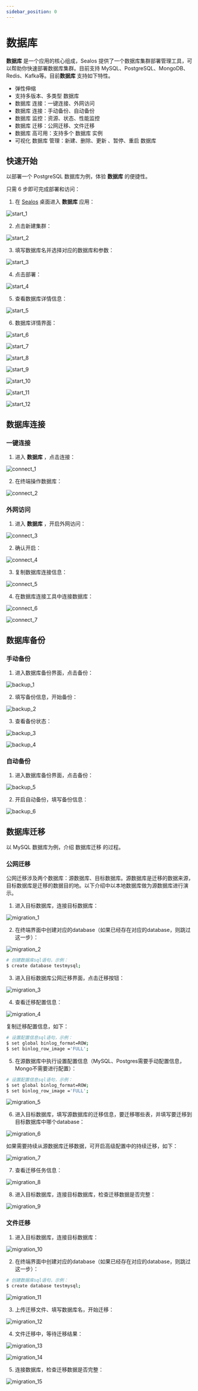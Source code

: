 ```yaml
---
sidebar_position: 0
---
```


# 数据库

**数据库** 是一个应用的核心组成，Sealos 提供了一个数据库集群部署管理工具，可以帮助你快速部署数据库集群。目前支持
MySQL、PostgreSQL、MongoDB、Redis、Kafka等。目前**数据库** 支持如下特性。

+ 弹性伸缩
+ 支持多版本、多类型 数据库
+ 数据库 连接：一键连接、外网访问
+ 数据库 连接：手动备份、自动备份
+ 数据库 监控：资源、状态、性能监控
+ 数据库 迁移：公网迁移、文件迁移
+ 数据库 高可用：支持多个 数据库 实例
+ 可视化 数据库 管理：新建、删除、更新 、暂停、重启 数据库


## 快速开始

以部署一个 PostgreSQL 数据库为例，体验 **数据库** 的便捷性。

只需 6 步即可完成部署和访问：

1. 在 [Sealos](https://cloud.sealos.io) 桌面进入 **数据库** 应用：

![start_1](./imgs/start_1.png)

2. 点击新建集群：

![start_2](./imgs/start_2.png)

3. 填写数据库名并选择对应的数据库和参数：

![start_3](./imgs/start_3.png)

4. 点击部署：

![start_4](./imgs/start_4.png)

5. 查看数据库详情信息：

![start_5](./imgs/start_5.png)

6. 数据库详情界面：

![start_6](./imgs/start_6.png)

![start_7](./imgs/start_7.png)

![start_8](./imgs/start_8.png)

![start_9](./imgs/start_9.png)

![start_10](./imgs/start_10.png)

![start_11](./imgs/start_11.png)

![start_12](./imgs/start_12.png)

## 数据库连接

### 一键连接

1. 进入 **数据库** ，点击连接：

![connect_1](./imgs/connect_1.png)

2. 在终端操作数据库：

![connect_2](./imgs/connect_2.png)

### 外网访问

1. 进入 **数据库** ，开启外网访问：

![connect_3](./imgs/connect_3.png)

2. 确认开启：

![connect_4](./imgs/connect_4.png)

3. 复制数据库连接信息：

![connect_5](./imgs/connect_5.png)

4. 在数据库连接工具中连接数据库：

![connect_6](./imgs/connect_6.png)

![connect_7](./imgs/connect_7.png)

## 数据库备份

### 手动备份

1. 进入数据库备份界面，点击备份：

![backup_1](./imgs/backup_1.png)

2. 填写备份信息，开始备份：

![backup_2](./imgs/backup_2.png)

3. 查看备份状态：

![backup_3](./imgs/backup_3.png)

![backup_4](./imgs/backup_4.png)


### 自动备份

1. 进入数据库备份界面，点击备份：

![backup_5](./imgs/backup_5.png)

2. 开启自动备份，填写备份信息：

![backup_6](./imgs/backup_6.png)


## 数据库迁移

以 MySQL 数据库为例，介绍 数据库迁移 的过程。

### 公网迁移

公网迁移涉及两个数据库：源数据库、目标数据库。源数据库是迁移的数据来源，目标数据库是迁移的数据目的地。以下介绍中以本地数据库做为源数据库进行演示。

1. 进入目标数据库，连接目标数据库：

![migration_1](./imgs/migration_1.png)

2. 在终端界面中创建对应的database（如果已经存在对应的database，则跳过这一步）：

![migration_2](./imgs/migration_2.png)
```bash
# 创建数据库sql语句，示例：
$ create database testmysql;
```

3. 进入目标数据库公网迁移界面，点击迁移按钮：

![migration_3](./imgs/migration_3.png)

4. 查看迁移配置信息：

![migration_4](./imgs/migration_4.png)

复制迁移配置信息，如下：
```bash
# 设置配置信息sql语句，示例：
$ set global binlog_format=ROW;
$ set binlog_row_image ='FULL';
```

5. 在源数据库中执行设置配置信息（MySQL、Postgres需要手动配置信息，Mongo不需要进行配置）：
```bash
# 设置配置信息sql语句，示例：
$ set global binlog_format=ROW;
$ set binlog_row_image ='FULL';
```

![migration_5](./imgs/migration_5.png)

6. 进入目标数据库，填写源数据库的迁移信息，要迁移哪些表，并填写要迁移到目标数据库中哪个database：

![migration_6](./imgs/migration_6.png)

如果需要持续从源数据库迁移数据，可开启高级配置中的持续迁移，如下：

![migration_7](./imgs/migration_7.png)

7. 查看迁移任务信息：

![migration_8](./imgs/migration_8.png)

8. 进入目标数据库，连接目标数据库，检查迁移数据是否完整：

![migration_9](./imgs/migration_9.png)

### 文件迁移

1. 进入目标数据库，连接目标数据库：

![migration_10](./imgs/migration_10.png)

2. 在终端界面中创建对应的database（如果已经存在对应的database，则跳过这一步）：
```bash
# 创建数据库sql语句，示例：
$ create database testmysql;
```

![migration_11](./imgs/migration_11.png)

3. 上传迁移文件、填写数据库名，开始迁移：

![migration_12](./imgs/migration_12.png)

4. 文件迁移中，等待迁移结果：

![migration_13](./imgs/migration_13.png)

![migration_14](./imgs/migration_14.png)

5. 连接数据库，检查迁移数据是否完整：

![migration_15](./imgs/migration_15.png)